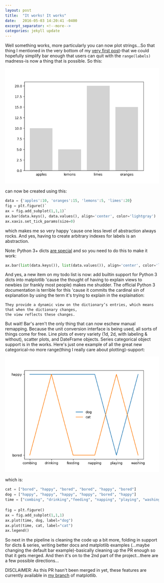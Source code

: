 ```yaml
---
layout: post
title:  "It works! It works"
date:   2016-05-03 14:20:41 -0400
excerpt_separator: <!--more-->
categories: jekyll update
---
```


Well something works, more particularly you can now plot strings...So that thing 
I mentioned in the very bottom of my [very first post](jekyll/update/2016/05/03/better_axis.html)-that we could hopefully simplify bar enough that users can quit with the `range(labels)` madness-is now a thing that is possible. So this:

![bar2](/assets/figs/bar2.png)

can now be created using this:
<!--more-->
```python
data = {'apples':10, 'oranges':15, 'lemons':5, 'limes':20}
fig = plt.figure()`
ax = fig.add_subplot(1,1,1)`
ax.bar(data.keys(), data.values(), align='center', color='lightgray')
ax.xaxis.set_tick_params(size=0)
```
which makes me so very happy 'cause one less level of abstraction always rocks. And yes, 
having to create arbitrary indexes for labels is an abstraction.

Note: Python 3+ dicts [are special](https://docs.python.org/3/library/stdtypes.html#dictionary-view-objects) and 
so you need to do this to make it work:
```python
ax.bar(list(data.keys()), list(data.values()), align='center', color='lightgray')
```
And yes, a new item on my todo list is now: add builtin support for Python 3 dicts into matplotlib 'cause the thought 
of having to explain views to newbies (or frankly most people) makes me shudder. The official Python 3 documentation 
is terrible for this 'cause it commits the cardinal sin of explanation by using the term it's trying to 
explain in the explaination:
```
They provide a dynamic view on the dictionary’s entries, which means that when the dictionary changes, 
the view reflects these changes.
```

But wait! Bar's aren't the only thing that can now eschew manual remapping. Because the unit conversion interface is being used, all sorts of things come for free. Line plots of every variety (1d, 2d, with labeling & without), scatter plots, and DateFrame objects. Series categorical object support is in the works. Here's just one example of all the great new categorical-no more range(thing I really care about plotting)-support:

![pets](/assets/figs/pets.png)

which is:

```python
cat = ["bored", "happy", "bored", "bored", "happy", "bored"]
dog = ["happy", "happy", "happy", "happy", "bored", "happy"]
time = ["combing", "drinking","feeding", "napping", "playing", "washing"]

fig = plt.figure()
ax = fig.add_subplot(1,1,1)
ax.plot(time, dog, label="dog")
ax.plot(time, cat, label="cat")
ax.legend()
```

So next in the pipeline is cleaning the code up a bit more, folding in support for dicts & series, writing better docs and matplotlib examples (...maybe changing the default bar example)-basically cleaning up the PR enough so that it gets merged. And then it's on to the 2nd part of the project...there are a few possible directions...

DISCLAIMER: As this PR hasn't been merged in yet, these features are currently available in [my branch](https://github.com/story645/matplotlib) of matplotlib. 
